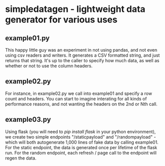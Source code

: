 # simpledatagen - lightweight data generator for various uses


## example01.py

This happy little guy was an experiment in not using pandas, and not even using csv readers and writers. It generates a CSV formatted string, and just returns that string. It's up to the caller to specify how much data, as well as whether or not to use the column headers.

## example02.py

For instance, in example02.py we call into example01 and specify a row count and headers. You can start to imagine interating for all kinds of performance reasons, and not wanting the headers on the 2nd or Nth call.

## example03.py

Using flask (you will need to _pip install flask_ in your python environment), we create two simple endpoints "/staticpayload" and "/randompayload" - which will both autogenerate 1,000 lines of fake data by calling example01. For the static endpoint, the data is generated once per lifetime of the flask run. For the random endpoint, each refresh / page call to the endpoint will regen the data.